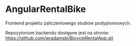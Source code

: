# AngularRentalBike

Frontend projektu zaliczeniowego studiów podyplomowych.

Repozytorium backendu dostępne jest na stronie: https://github.com/jeradamski/BicycleRentalApp.git
